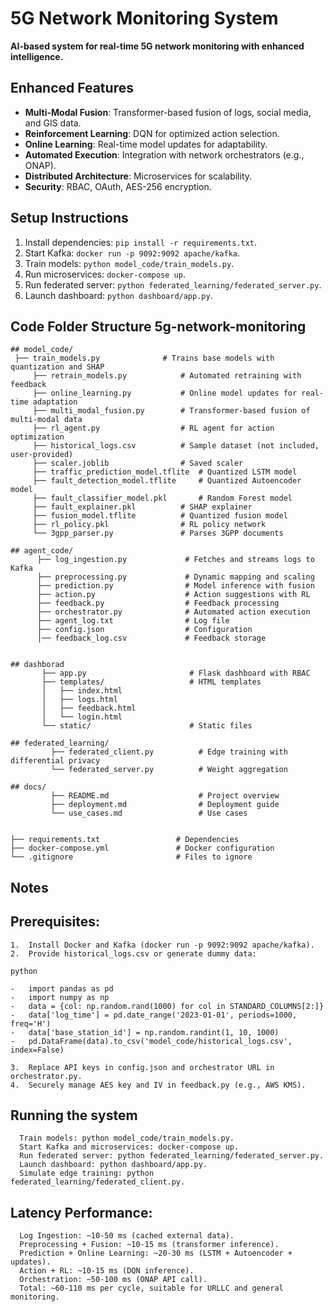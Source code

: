# 5G Network Monitoring System

**AI-based system for real-time 5G network monitoring with enhanced intelligence.**

## Enhanced Features

- **Multi-Modal Fusion**: Transformer-based fusion of logs, social media, and GIS data.
- **Reinforcement Learning**: DQN for optimized action selection.
- **Online Learning**: Real-time model updates for adaptability.
- **Automated Execution**: Integration with network orchestrators (e.g., ONAP).
- **Distributed Architecture**: Microservices for scalability.
- **Security**: RBAC, OAuth, AES-256 encryption.

## Setup Instructions

1. Install dependencies: `pip install -r requirements.txt`.
2. Start Kafka: `docker run -p 9092:9092 apache/kafka`.
3. Train models: `python model_code/train_models.py`.
4. Run microservices: `docker-compose up`.
5. Run federated server: `python federated_learning/federated_server.py`.
6. Launch dashboard: `python dashboard/app.py`.

## Code Folder Structure 5g-network-monitoring

	## model_code/
	 ├── train_models.py              # Trains base models with quantization and SHAP
         ├── retrain_models.py            # Automated retraining with feedback
         ├── online_learning.py           # Online model updates for real-time adaptation
         ├── multi_modal_fusion.py        # Transformer-based fusion of multi-modal data
         ├── rl_agent.py                  # RL agent for action optimization
         ├── historical_logs.csv          # Sample dataset (not included, user-provided)
         ├── scaler.joblib                # Saved scaler
         ├── traffic_prediction_model.tflite  # Quantized LSTM model
         ├── fault_detection_model.tflite     # Quantized Autoencoder model
         ├── fault_classifier_model.pkl       # Random Forest model
         ├── fault_explainer.pkl          # SHAP explainer
         ├── fusion_model.tflite          # Quantized fusion model
         ├── rl_policy.pkl                # RL policy network
         └── 3gpp_parser.py               # Parses 3GPP documents
      
	## agent_code/
          ├── log_ingestion.py             # Fetches and streams logs to Kafka
          ├── preprocessing.py             # Dynamic mapping and scaling
          ├── prediction.py                # Model inference with fusion
          ├── action.py                    # Action suggestions with RL
          ├── feedback.py                  # Feedback processing
          ├── orchestrator.py              # Automated action execution
          ├── agent_log.txt                # Log file
          ├── config.json                  # Configuration
          │── feedback_log.csv             # Feedback storage


	## dashborad
           ├── app.py                       # Flask dashboard with RBAC
           ├── templates/                   # HTML templates
           │   ├── index.html
           │   ├── logs.html
           │   ├── feedback.html
           │   └── login.html
           └── static/                      # Static files

	## federated_learning/
			 ├── federated_client.py          # Edge training with differential privacy
			 └── federated_server.py          # Weight aggregation

	## docs/
             ├── README.md                    # Project overview
             ├── deployment.md                # Deployment guide
             └── use_cases.md                 # Use cases


    ├── requirements.txt                 # Dependencies
    ├── docker-compose.yml               # Docker configuration
    └── .gitignore                       # Files to ignore


## Notes
## Prerequisites:
    1.	Install Docker and Kafka (docker run -p 9092:9092 apache/kafka).  
    2.	Provide historical_logs.csv or generate dummy data:

    python

    -	import pandas as pd
    -	import numpy as np
    -	data = {col: np.random.rand(1000) for col in STANDARD_COLUMNS[2:]}
    -	data['log_time'] = pd.date_range('2023-01-01', periods=1000, freq='H')
    -	data['base_station_id'] = np.random.randint(1, 10, 1000)
    -	pd.DataFrame(data).to_csv('model_code/historical_logs.csv', index=False)

    3.	Replace API keys in config.json and orchestrator URL in orchestrator.py.  
    4.	Securely manage AES key and IV in feedback.py (e.g., AWS KMS).

## Running the system
      Train models: python model_code/train_models.py.  
      Start Kafka and microservices: docker-compose up.  
      Run federated server: python federated_learning/federated_server.py.  
      Launch dashboard: python dashboard/app.py.  
      Simulate edge training: python federated_learning/federated_client.py.

## Latency Performance:

      Log Ingestion: ~10-50 ms (cached external data).  
      Preprocessing + Fusion: ~10-15 ms (transformer inference).  
      Prediction + Online Learning: ~20-30 ms (LSTM + Autoencoder + updates).  
      Action + RL: ~10-15 ms (DQN inference).  
      Orchestration: ~50-100 ms (ONAP API call).  
      Total: ~60-110 ms per cycle, suitable for URLLC and general monitoring.




